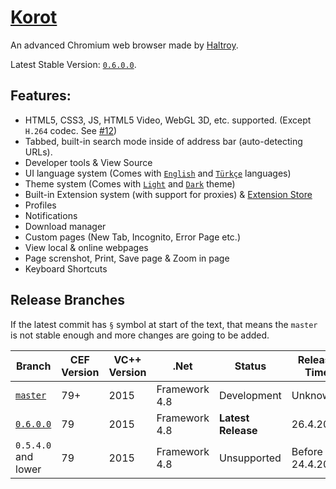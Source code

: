 # [Korot](https://haltroy.com/Korot.html "Korot's Page")
An advanced Chromium web browser made by [Haltroy](https://haltroy.com "Haltroy's Website").

Latest Stable Version: [`0.6.0.0`](https://github.com/Haltroy/Korot/tree/0.6.0.0).


## Features:
 - HTML5, CSS3, JS, HTML5 Video, WebGL 3D, etc. supported. (Except `H.264` codec. See [#12](https://github.com/Haltroy/Korot/issues/12))
 - Tabbed, built-in search mode inside of address bar (auto-detecting URLs).
 - Developer tools & View Source
 - UI language system (Comes with [`English`](https://haltroy.com/store/Korot/Languages/Haltroy.English/) and [`Türkçe`](https://haltroy.com/store/Korot/Languages/Haltroy.Türkçe/) languages)
 - Theme system (Comes with [`Light`](https://haltroy.com/store/Korot/Themes/Haltroy.KorotLight/) and [`Dark`](https://haltroy.com/store/Korot/Themes/Haltroy.KorotDark/) theme)
 - Built-in Extension system (with support for proxies) & [Extension Store](https://haltroy.com/store/Korot/Extensions/)
 - Profiles
 - Notifications
 - Download manager
 - Custom pages (New Tab, Incognito, Error Page etc.)
 - View local & online webpages
 - Page screnshot, Print, Save page & Zoom in page
 - Keyboard Shortcuts
 
 ## Release Branches

 If the latest commit has `§` symbol at start of the text, that means the `master` is not stable enough and more changes are going to be added.

 | Branch                                                              | CEF Version | VC++ Version | .Net | Status | Release Time |
|----------------------------------------------------------------------|------|------|-------|-----------------|-------------------|
| [`master`](https://github.com/haltroy/korot)                      | 79+ | 2015 | Framework 4.8 | Development | Unknown |
| [`0.6.0.0`](https://github.com/Haltroy/Korot/tree/0.6.0.0) | 79 | 2015 | Framework 4.8 | **Latest Release** | 26.4.2020 |
| `0.5.4.0` and lower | 79 | 2015 | Framework 4.8 | Unsupported | Before 24.4.2020 |
